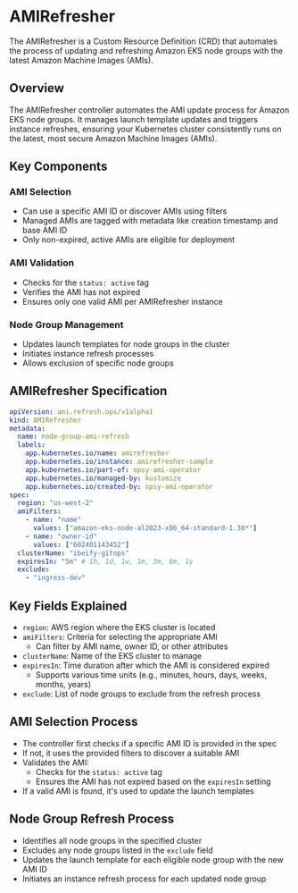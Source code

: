 # AMIRefresher

The AMIRefresher is a Custom Resource Definition (CRD) that automates the process of updating and refreshing Amazon EKS node groups with the latest Amazon Machine Images (AMIs).

## **Overview**

The AMIRefresher controller automates the AMI update process for Amazon EKS node groups. It manages launch template updates and triggers instance refreshes, ensuring your Kubernetes cluster consistently runs on the latest, most secure Amazon Machine Images (AMIs).


## **Key Components**

###  AMI Selection

- Can use a specific AMI ID or discover AMIs using filters
- Managed AMIs are tagged with metadata like creation timestamp and base AMI ID
- Only non-expired, active AMIs are eligible for deployment

### AMI Validation

- Checks for the `status: active` tag
- Verifies the AMI has not expired
- Ensures only one valid AMI per AMIRefresher instance

###  Node Group Management

- Updates launch templates for node groups in the cluster
- Initiates instance refresh processes
- Allows exclusion of specific node groups

## **AMIRefresher Specification**

```yaml
apiVersion: ami.refresh.ops/v1alpha1
kind: AMIRefresher
metadata:
  name: node-group-ami-refresh
  labels:
    app.kubernetes.io/name: amirefresher
    app.kubernetes.io/instance: amirefresher-sample
    app.kubernetes.io/part-of: opsy-ami-operator
    app.kubernetes.io/managed-by: kustomize
    app.kubernetes.io/created-by: opsy-ami-operator
spec:
  region: "us-west-2"
  amiFilters:
    - name: "name"
      values: ["amazon-eks-node-al2023-x86_64-standard-1.30*"]
    - name: "owner-id"
      values: ["602401143452"]
  clusterName: "ibeify-gitops"
  expiresIn: "5m" # 1h, 1d, 1w, 1m, 3m, 6m, 1y
  exclude:
    - "ingress-dev"
```

## **Key Fields Explained**

- `region`: AWS region where the EKS cluster is located
- `amiFilters`: Criteria for selecting the appropriate AMI
  - Can filter by AMI name, owner ID, or other attributes
- `clusterName`: Name of the EKS cluster to manage
- `expiresIn`: Time duration after which the AMI is considered expired
  - Supports various time units (e.g., minutes, hours, days, weeks, months, years)
- `exclude`: List of node groups to exclude from the refresh process

## **AMI Selection Process**

- The controller first checks if a specific AMI ID is provided in the spec
- If not, it uses the provided filters to discover a suitable AMI
- Validates the AMI:
   - Checks for the `status: active` tag
   - Ensures the AMI has not expired based on the `expiresIn` setting
- If a valid AMI is found, it's used to update the launch templates

## **Node Group Refresh Process**

- Identifies all node groups in the specified cluster
- Excludes any node groups listed in the `exclude` field
- Updates the launch template for each eligible node group with the new AMI ID
- Initiates an instance refresh process for each updated node group
